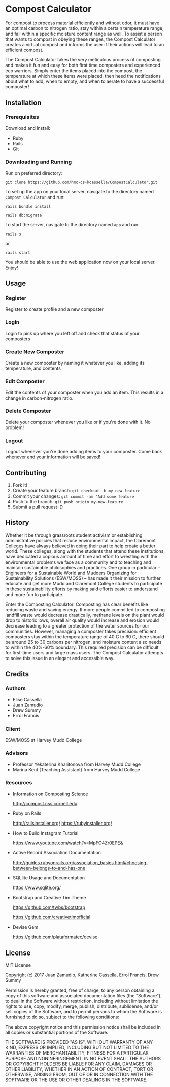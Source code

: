 # Compost Calculator

For compost to process material efficiently and without odor, it must have an optimal carbon to nitrogen ratio, stay within a certain temperature range, and fall within a specific moisture content range as well. To assist a person that wants to compost in obeying these ranges, the Compost Calculator creates a virtual compost and informs the user if their actions will lead to an efficient compost.

The Compost Calculator takes the very meticulous process of composting and makes it fun and easy for both first time composters and experienced eco warriors. Simply enter the items placed into the compost, the temperature at which these items were placed, then heed the notifications about what to add, when to empty, and when to aerate to have a successful composter!

## Installation

  ### Prerequisites

  Download and install: 
  
  - Ruby
  - Rails
  - Git

  ### Downloading and Running

  Run on preferred directory:

  `git clone https://github.com/hmc-cs-kcassella/CompostCalculator.git`

  To set up the app on your local server, navigate to the directory named `Compost Calculator` and run:

  `rails bundle install`
  
  `rails db:migrate`

  To start the server, navigate to the directory named `app` and run:

  `rails s`

  or

  `rails start`

  You should be able to use the web application now on your local server. Enjoy!

## Usage

  ### Register
  
  Register to create profile and a new composter

  ### Login
  
  Login to pick up where you left off and check that status of your composters

  ### Create New Composter
  
  Create a new composter by naming it whatever you like, adding its temperature, and contents

  ### Edit Composter

  Edit the contents of your composter when you add an item. This results in a change in carbon-nitrogen ratio.

  ### Delete Composter

  Delete your composter whenever you like or if you're done with it. No problem!

  ### Logout

  Logout whenever you're done adding items to your composter. Come back whenever and your information will be saved!

## Contributing

1. Fork it!
2. Create your feature branch: `git checkout -b my-new-feature`
3. Commit your changes: `git commit -am 'Add some feature'`
4. Push to the branch: `git push origin my-new-feature`
5. Submit a pull request :D

## History

Whether it be through grassroots student activism or establishing administrative policies that reduce environmental impact, the Claremont Colleges have always believed in doing their part to help create a better world. These colleges, along with the students that attend these institutions, have dedicated a copious amount of time and effort to wrestling with the environmental problems we face as a community and to teaching and maintain sustainable philosophies and practices. One group in particular – Engineers for a Sustainable World and Mudders Organizing for Sustainability Solutions (ESW/MOSS) – has made it their mission to further educate and get more Mudd and Claremont College students to participate in these sustainability efforts by making said efforts easier to understand and more fun to participate. 

Enter the Composting Calculator. Composting has clear benefits like reducing waste and saving energy. If more people committed to composting landfill waste would decrease drastically, methane levels on the plant would drop to historic lows, overall air quality would increase and erosion would decrease leading to a greater protection of the water sources for our communities. However, managing a composter takes precision: efficient composters stay within the temperature range of 40 C to 60 C, there should be around 25 to 30 carbons per nitrogen, and moisture content also needs to within the 40%-60% boundary. This required precision can be difficult for first-time users and large mass users. The Compost Calculator attempts to solve this issue in an elegant and accessible way.

## Credits

  ### Authors
  - Elise Cassella
  - Juan Zamudio
  - Drew Summy
  - Errol Francis
  
  ### Client
  ESW/MOSS at Harvey Mudd College

  ### Advisors
  - Professor Yekaterina Kharitonova from Harvey Mudd College
  - Marina Kent (Teaching Assistant) from Harvey Mudd College

  ### Resources
  - Information on Composting Science
    
    http://compost.css.cornell.edu

  - Ruby on Rails
    
    http://railsinstaller.org/
    https://rubyinstaller.org/

  - How to Build Instagram Tutorial

    https://www.youtube.com/watch?v=MpFO4Zr0EPE&

  - Active Record Association Documentation
    
    http://guides.rubyonrails.org/association_basics.html#choosing-between-belongs-to-and-has-one

  - SQLlite Usage and Documentation

    https://www.sqlite.org/

  - Bootstrap and Creative Tim Theme
    
    https://github.com/twbs/bootstrap

    https://github.com/creativetimofficial

  - Devise Gem

    https://github.com/plataformatec/devise

## License

MIT License

Copyright (c) 2017 Juan Zamudio, Katherine Cassella, Errol Francis, Drew Summy

Permission is hereby granted, free of charge, to any person obtaining a copy
of this software and associated documentation files (the "Software"), to deal
in the Software without restriction, including without limitation the rights
to use, copy, modify, merge, publish, distribute, sublicense, and/or sell
copies of the Software, and to permit persons to whom the Software is
furnished to do so, subject to the following conditions:

The above copyright notice and this permission notice shall be included in all
copies or substantial portions of the Software.

THE SOFTWARE IS PROVIDED "AS IS", WITHOUT WARRANTY OF ANY KIND, EXPRESS OR
IMPLIED, INCLUDING BUT NOT LIMITED TO THE WARRANTIES OF MERCHANTABILITY,
FITNESS FOR A PARTICULAR PURPOSE AND NONINFRINGEMENT. IN NO EVENT SHALL THE
AUTHORS OR COPYRIGHT HOLDERS BE LIABLE FOR ANY CLAIM, DAMAGES OR OTHER
LIABILITY, WHETHER IN AN ACTION OF CONTRACT, TORT OR OTHERWISE, ARISING FROM,
OUT OF OR IN CONNECTION WITH THE SOFTWARE OR THE USE OR OTHER DEALINGS IN THE
SOFTWARE.